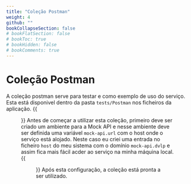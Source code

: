 ```yaml
---
title: "Coleção Postman"
weight: 4
github: ""
bookCollapseSection: false
# bookFlatSection: false
# bookToc: true
# bookHidden: false
# bookComments: true
---
```

# Coleção Postman
A coleção postman serve para testar e como exemplo de uso do serviço. Esta está disponivel dentro da pasta ```tests/Postman``` nos ficheiros da aplicação.
{{<figure src="/images/mock-api/postman-1.png">}}
Antes de começar a utilizar esta coleção, primeiro deve ser criado um ambiente para a Mock API e nesse ambiente deve ser definida uma variável ```mock-api.url``` com o host onde o serviço está alojado. Neste caso eu criei uma entrada no ficheiro ```host``` do meu sistema com o domínio ```mock-api.dvlp``` e assim fica mais fácil acder ao serviço na minha máquina local.
{{<figure src="/images/mock-api/postman-2.png">}}
Após esta configuração, a coleção está pronta a ser utilizado.